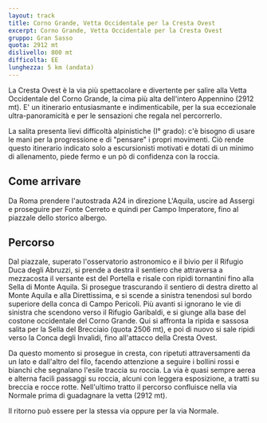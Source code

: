 ```yaml
---
layout: track
title: Corno Grande, Vetta Occidentale per la Cresta Ovest
excerpt: Corno Grande, Vetta Occidentale per la Cresta Ovest
gruppo: Gran Sasso
quota: 2912 mt
dislivello: 800 mt
difficolta: EE
lunghezza: 5 km (andata)
---
```


La Cresta Ovest è la via più spettacolare e divertente per salire alla Vetta Occidentale del Corno Grande, la cima più alta dell'intero Appennino (2912 mt).
E' un itinerario entusiasmante e indimenticabile, per la sua eccezionale ultra-panoramicità e per le sensazioni che regala nel percorrerlo.

La salita presenta lievi difficoltà alpinistiche (I° grado): c'è bisogno di usare le mani per la progressione e di "pensare" i propri movimenti. Ciò rende questo itinerario indicato solo a escursionisti motivati e dotati di un minimo di allenamento, piede fermo e un pò di confidenza con la roccia.

## Come arrivare
Da Roma prendere l'autostrada A24 in direzione L'Aquila, uscire ad Assergi e proseguire per Fonte Cerreto e quindi per Campo Imperatore, fino al piazzale dello storico albergo.

## Percorso
Dal piazzale, superato l'osservatorio astronomico e il bivio per il Rifugio Duca degli Abruzzi, si prende a destra il sentiero che attraversa a mezzacosta il versante est del Portella e risale con ripidi tornantini fino alla Sella di Monte Aquila. Si prosegue trascurando il sentiero di destra diretto al Monte Aquila e alla Direttissima, e si scende a sinistra tenendosi sul bordo superiore della conca di Campo Pericoli. Più avanti si ignorano le vie di sinistra che scendono verso il Rifugio Garibaldi, e si giunge alla base del costone occidentale del Corno Grande. Qui si affronta la ripida e sassosa salita per la Sella del Brecciaio (quota 2506 mt), e poi di nuovo si sale ripidi verso la Conca degli Invalidi, fino all'attacco della Cresta Ovest.

Da questo momento si prosegue in cresta, con ripetuti attraversamenti da un lato e dall'altro del filo, facendo attenzione a seguire i bollini rossi e bianchi che segnalano l'esile traccia su roccia. La via è quasi sempre aerea e alterna facili passaggi su roccia, alcuni con leggera esposizione, a tratti su breccia e rocce rotte. Nell'ultimo tratto il percorso confluisce nella via Normale prima di guadagnare la vetta (2912 mt).

Il ritorno può essere per la stessa via oppure per la via Normale.
